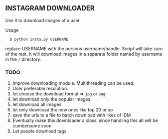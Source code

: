 ## INSTAGRAM DOWNLOADER

Use it to download images of a user.

Usage 

``` 
  $ python insta.py USERNAME

```

replace USERNAME with the persons username/handle. Script will take care of the rest.
It will download images in a separate folder named by username in the `/` directory.


### TODO
1. Improve downloading module. Multithreading can be used.
1. User preferable resolution.
1. let choose the download format => `jpg` or `png`
1. let download only the popular images
1. let download all images
1. let only download the new ones like top 20 or so
1. save the urls to a file to batch download with likes of IDM
1. Eventually make this downloader a class, since handling this all will be cumbersome soon
1. Let people download tags

